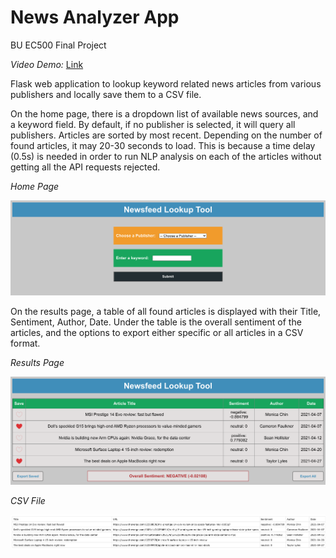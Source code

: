 # News Analyzer App
BU EC500 Final Project

*Video Demo:* [Link](https://drive.google.com/file/d/1GvZkx-SUlZNe1gPkWl_vsfVFBVGSCgmQ/view?usp=sharing)

Flask web application to lookup keyword related news articles from various publishers and locally save them to a CSV file.

On the home page, there is a dropdown list of available news sources, and a keyword field. By default, if no publisher is selected, it will query all publishers. Articles are sorted by most recent. Depending on the number of found articles, it may 20-30 seconds to load. This is because a time delay (0.5s) is needed in order to run NLP analysis on each of the articles without getting all the API requests rejected.

*Home Page*

<img alt="Home Page" src="/static/demo/home.png">

On the results page, a table of all found articles is displayed with their Title, Sentiment, Author, Date.
Under the table is the overall sentiment of the articles, and the options to export either specific or all articles in a CSV format.

*Results Page*

<img alt="Results Page" src="/static/demo/results.png">

*CSV File*

<img alt="CSV File" src="/static/demo/csv.png">
